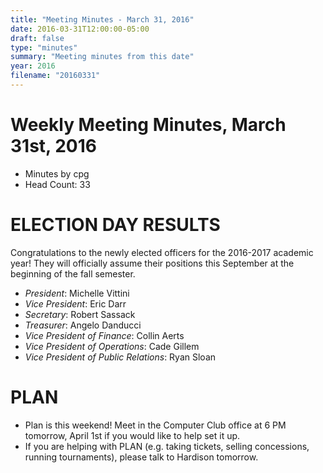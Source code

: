 ```yaml
---
title: "Meeting Minutes - March 31, 2016"
date: 2016-03-31T12:00:00-05:00
draft: false
type: "minutes"
summary: "Meeting minutes from this date"
year: 2016
filename: "20160331"
---
```


# Weekly Meeting Minutes, March 31st, 2016

- Minutes by cpg
- Head Count: 33

# ELECTION DAY RESULTS

Congratulations to the newly elected officers for the 2016-2017 academic year! They will officially assume their positions this September at the beginning of the fall semester.

- *President*: Michelle Vittini
- *Vice President*: Eric Darr
- *Secretary*: Robert Sassack
- *Treasurer*: Angelo Danducci
- *Vice President of Finance*: Collin Aerts
- *Vice President of Operations*: Cade Gillem
- *Vice President of Public Relations*: Ryan Sloan

# PLAN

- Plan is this weekend! Meet in the Computer Club office at 6 PM tomorrow, April 1st if you would like to help set it up.
- If you are helping with PLAN (e.g. taking tickets, selling concessions, running tournaments), please talk to Hardison tomorrow.

